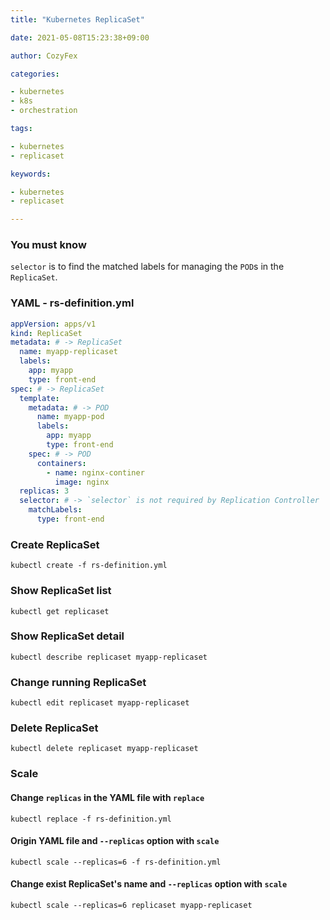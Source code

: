 ```yaml
---
title: "Kubernetes ReplicaSet"

date: 2021-05-08T15:23:38+09:00

author: CozyFex

categories:

- kubernetes
- k8s
- orchestration

tags:

- kubernetes
- replicaset

keywords:

- kubernetes
- replicaset

---
```


### You must know

`selector` is to find the matched labels for managing the `POD`s in the `ReplicaSet`.

### YAML - rs-definition.yml

```yaml
appVersion: apps/v1
kind: ReplicaSet
metadata: # -> ReplicaSet
  name: myapp-replicaset
  labels:
    app: myapp
    type: front-end
spec: # -> ReplicaSet
  template:
    metadata: # -> POD
      name: myapp-pod
      labels:
        app: myapp
        type: front-end
    spec: # -> POD
      containers:
        - name: nginx-continer
          image: nginx
  replicas: 3
  selector: # -> `selector` is not required by Replication Controller
    matchLabels:
      type: front-end
```

### Create ReplicaSet

```shell
kubectl create -f rs-definition.yml
```

### Show ReplicaSet list

```shell
kubectl get replicaset
```

### Show ReplicaSet detail

```shell
kubectl describe replicaset myapp-replicaset
```

### Change running ReplicaSet

```shell
kubectl edit replicaset myapp-replicaset
```

### Delete ReplicaSet

```shell
kubectl delete replicaset myapp-replicaset
```

### Scale

#### Change `replicas` in the YAML file with `replace`

```shell
kubectl replace -f rs-definition.yml
```

#### Origin YAML file and `--replicas` option with `scale`

```shell
kubectl scale --replicas=6 -f rs-definition.yml
```

#### Change exist ReplicaSet's name and `--replicas` option with `scale`

```shell
kubectl scale --replicas=6 replicaset myapp-replicaset
```

